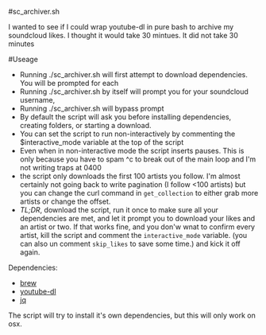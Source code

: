 #sc_archiver.sh

I wanted to see if I could wrap youtube-dl in pure bash to archive my soundcloud likes. I thought it would take 30 mintues.
It did not take 30 minutes


#Useage
  * Running ./sc_archiver.sh will first attempt to download dependencies. You will be prompted for each
  * Running ./sc_archiver.sh by itself will prompt you for your soundcloud username,
  * Running ./sc_archiver.sh <soundcloud> will bypass prompt
  * By default the script will ask you before installing dependencies, creating folders, or starting a download.
  * You can set the script to run non-interactively by commenting the $interactive_mode variable at the top of the script
  * Even when in non-interactive mode the script inserts pauses. This is only because you have to spam ^c to break out of the main loop and I'm not writing traps at 0400
  * the script only downloads the first 100 artists you follow. I'm almost certainly not going back to write pagination (I follow <100 artists) but you can change the curl command in `get_collection` to either grab more artists or change the offset.
  * *TL;DR*, download the script, run it once to make sure all your dependencies are met, and let it prompt you to download your likes and an artist or two. If that works fine, and you don'w wnat to confirm every artist, kill the script and comment the `interactive_mode` variable. (you can also un comment `skip_likes` to save some time.) and kick it off again.



Dependencies:
 * [brew](https://www.brew.sh)
 * [youtube-dl](https://rg3.github.io/youtube-dl/)
 * [jq](https://stedolan.github.io/jq/)

The script will try to install it's own dependencies, but this will only work on osx.
